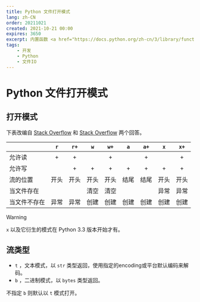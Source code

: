 ```yaml
---
title: Python 文件打开模式
lang: zh-CN
order: 20211021
created: 2021-10-21 00:00
expires: 3650
excerpt: 内置函数 <a href="https://docs.python.org/zh-cn/3/library/functions.html#open"><code>open()</code></a> 打开模式这个参数的归纳。
tags:
    - 开发
    - Python
    - 文件IO
---
```


# Python 文件打开模式

<RevisionInfo />
<TagsBar />

## 打开模式

下表改编自 [Stack Overflow](https://stackoverflow.com/a/30931305) 和 [Stack Overflow](https://stackoverflow.com/a/67558256) 两个回答。

|        | `r` | `r+` | `w` | `w+` | `a` | `a+` | `x` | `x+` |
|:-------|:---:|:----:|:---:|:----:|:---:|:----:|:---:|:----:|
| 允许读    |  +  |  +   |     |  +   |     |  +   |     |  +   |
| 允许写    |     |  +   |  +  |  +   |  +  |  +   |  +  |  +   |
| 流的位置   | 开头  |  开头  | 开头  |  开头  | 结尾  |  结尾  | 开头  |  开头  |
| 当文件存在  |     |      | 清空  |  清空  |     |      | 异常  |  异常  |
| 当文件不存在 | 异常  |  异常  | 创建  |  创建  | 创建  |  创建  | 创建  |  创建  |

> [!WARNING]
> `x` 以及它衍生的模式在 Python 3.3 版本开始才有。

## 流类型

- `t` ，文本模式，以 `str` 类型返回，使用指定的encoding或平台默认编码来解码。
- `b` ，二进制模式，以 `bytes` 类型返回。

不指定 `b` 则默认以 `t` 模式打开。
